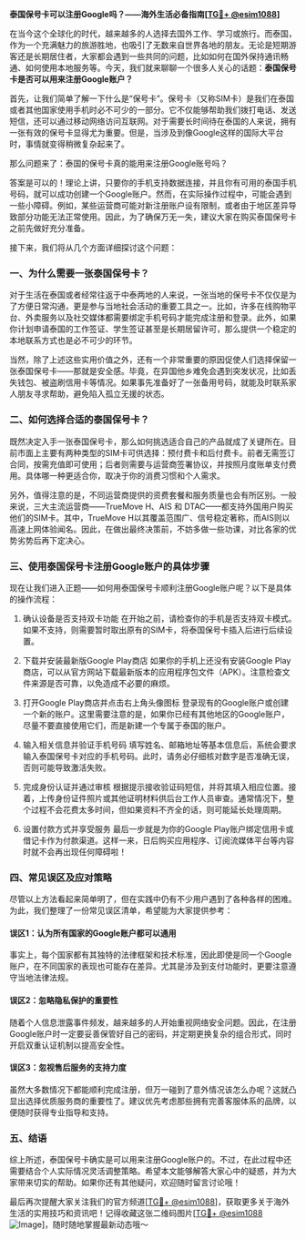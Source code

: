 **泰国保号卡可以注册Google吗？——海外生活必备指南[[TG💪+ @esim1088](https://t.me/s/esim1088)]**

在当今这个全球化的时代，越来越多的人选择去国外工作、学习或旅行。而泰国，作为一个充满魅力的旅游胜地，也吸引了无数来自世界各地的朋友。无论是短期游客还是长期居住者，大家都会遇到一些共同的问题，比如如何在国外保持通讯畅通、如何使用本地服务等。今天，我们就来聊聊一个很多人关心的话题：**泰国保号卡是否可以用来注册Google账户？**

首先，让我们简单了解一下什么是“保号卡”。保号卡（又称SIM卡）是我们在泰国或者其他国家使用手机时必不可少的一部分。它不仅能够帮助我们拨打电话、发送短信，还可以通过移动网络访问互联网。对于需要长时间待在泰国的人来说，拥有一张有效的保号卡显得尤为重要。但是，当涉及到像Google这样的国际大平台时，事情就变得稍微复杂起来了。

那么问题来了：泰国的保号卡真的能用来注册Google账号吗？

答案是可以的！理论上讲，只要你的手机支持数据连接，并且你有可用的泰国手机号码，就可以成功创建一个Google账户。然而，在实际操作过程中，可能会遇到一些小障碍。例如，某些运营商可能对新注册账户设有限制，或者由于地区差异导致部分功能无法正常使用。因此，为了确保万无一失，建议大家在购买泰国保号卡之前先做好充分准备。

接下来，我们将从几个方面详细探讨这个问题：

### 一、为什么需要一张泰国保号卡？
对于生活在泰国或者经常往返于中泰两地的人来说，一张当地的保号卡不仅仅是为了方便日常沟通，更是参与当地社会活动的重要工具之一。比如，许多在线购物平台、外卖服务以及社交媒体都需要绑定手机号码才能完成注册和登录。此外，如果你计划申请泰国的工作签证、学生签证甚至是长期居留许可，那么提供一个稳定的本地联系方式也是必不可少的环节。

当然，除了上述这些实用价值之外，还有一个非常重要的原因促使人们选择保留一张泰国保号卡——那就是安全感。毕竟，在异国他乡难免会遇到突发状况，比如丢失钱包、被盗刷信用卡等情况。如果事先准备好了一张备用号码，就能及时联系家人朋友寻求帮助，避免陷入孤立无援的状态。

### 二、如何选择合适的泰国保号卡？
既然决定入手一张泰国保号卡，那么如何挑选适合自己的产品就成了关键所在。目前市面上主要有两种类型的SIM卡可供选择：预付费卡和后付费卡。前者无需签订合同，按需充值即可使用；后者则需要与运营商签署协议，并按照月度账单支付费用。具体哪一种更适合你，取决于你的消费习惯和个人需求。

另外，值得注意的是，不同运营商提供的资费套餐和服务质量也会有所区别。一般来说，三大主流运营商——TrueMove H、AIS 和 DTAC——都支持外国用户购买他们的SIM卡。其中，TrueMove H以其覆盖范围广、信号稳定著称，而AIS则以高速上网体验闻名。因此，在做出最终决策前，不妨多做一些功课，对比各家的优势劣势后再下定决心。

### 三、使用泰国保号卡注册Google账户的具体步骤
现在让我们进入正题——如何用泰国保号卡顺利注册Google账户呢？以下是具体的操作流程：

1. 确认设备是否支持双卡功能
   在开始之前，请检查你的手机是否支持双卡模式。如果不支持，则需要暂时取出原有的SIM卡，将泰国保号卡插入后进行后续设置。

2. 下载并安装最新版Google Play商店
   如果你的手机上还没有安装Google Play商店，可以从官方网站下载最新版本的应用程序包文件（APK）。注意检查文件来源是否可靠，以免造成不必要的麻烦。

3. 打开Google Play商店并点击右上角头像图标
   登录现有的Google账户或创建一个新的账户。这里需要注意的是，如果你已经有其他地区的Google账户，尽量不要直接使用它们，而是新建一个专属于泰国的账户。

4. 输入相关信息并验证手机号码
   填写姓名、邮箱地址等基本信息后，系统会要求输入泰国保号卡对应的手机号码。此时，请务必仔细核对数字是否准确无误，否则可能导致激活失败。

5. 完成身份认证并通过审核
   根据提示接收验证码短信，并将其填入相应位置。接着，上传身份证件照片或其他证明材料供后台工作人员审查。通常情况下，整个过程不会花费太多时间，但如果资料不齐全的话，则可能延长处理周期。

6. 设置付款方式并享受服务
   最后一步就是为你的Google Play账户绑定信用卡或借记卡作为付款渠道。这样一来，日后购买应用程序、订阅流媒体平台等内容时就不会再出现任何障碍啦！

### 四、常见误区及应对策略
尽管以上方法看起来简单明了，但在实践中仍有不少用户遇到了各种各样的困难。为此，我们整理了一份常见误区清单，希望能为大家提供参考：

#### 误区1：认为所有国家的Google账户都可以通用
事实上，每个国家都有其独特的法律框架和技术标准，因此即使是同一个Google账户，在不同国家的表现也可能存在差异。尤其是涉及到支付功能时，更要注意遵守当地法律法规。

#### 误区2：忽略隐私保护的重要性
随着个人信息泄露事件频发，越来越多的人开始重视网络安全问题。因此，在注册Google账户时一定要妥善保管好自己的密码，并定期更换复杂的组合形式，同时开启双重认证机制以提高安全性。

#### 误区3：忽视售后服务的支持力度
虽然大多数情况下都能顺利完成注册，但万一碰到了意外情况该怎么办呢？这就凸显出选择优质服务商的重要性了。建议优先考虑那些拥有完善客服体系的品牌，以便随时获得专业指导和支持。

### 五、结语
综上所述，泰国保号卡确实是可以用来注册Google账户的。不过，在此过程中还需要结合个人实际情况灵活调整策略。希望本文能够解答大家心中的疑惑，并为大家带来切实的帮助。如果你还有其他疑问，欢迎随时留言讨论哦！

最后再次提醒大家关注我们的官方频道[[TG💪+ @esim1088](https://t.me/s/esim1088)]，获取更多关于海外生活的实用技巧和资讯吧！记得收藏这张二维码图片[[TG💪+ @esim1088](https://t.me/s/esim1088) ![Image](https://i.postimg.cc/4NQfJmqS/Snipaste-2025-05-13-00-14-12.png)]，随时随地掌握最新动态哦～